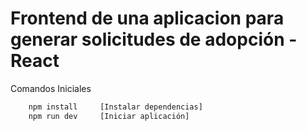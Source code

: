 # Frontend de una aplicacion para generar solicitudes de adopción - React

Comandos Iniciales

```bash
    npm install     [Instalar dependencias]
    npm run dev     [Iniciar aplicación]
```